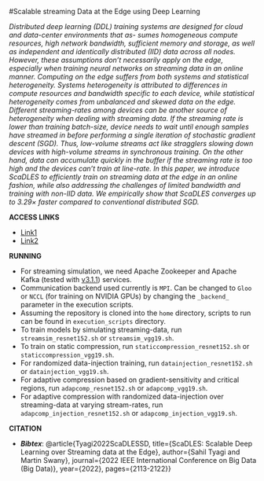 #Scalable streaming Data at the Edge using Deep Learning

_Distributed deep learning (DDL) training systems are designed for cloud and data-center environments that as- sumes homogeneous compute resources, high network bandwidth, sufficient memory and storage, as well as independent and identically distributed (IID) data across all nodes. 
However, these assumptions don’t necessarily apply on the edge, especially when training neural networks on streaming data in an online manner. 
Computing on the edge suffers from both systems and statistical heterogeneity. 
Systems heterogeneity is attributed to differences in compute resources and bandwidth specific to each device, while statistical heterogeneity comes from unbalanced and skewed data on the edge. 
Different streaming-rates among devices can be another source of heterogeneity when dealing with streaming data. 
If the streaming rate is lower than training batch-size, device needs to wait until enough samples have streamed in before performing a single iteration of stochastic gradient descent (SGD). 
Thus, low-volume streams act like stragglers slowing down devices with high-volume streams in synchronous training. 
On the other hand, data can accumulate quickly in the buffer if the streaming rate is too high and the devices can’t train at line-rate. 
In this paper, we introduce ScaDLES to efficiently train on streaming data at the edge in an online fashion, while also addressing the challenges of limited bandwidth and training with non-IID data. 
We empirically show that ScaDLES converges up to 3.29× faster compared to conventional distributed SGD._

**ACCESS LINKS**
- [Link1](https://ieeexplore.ieee.org/document/10020597)
- [Link2](https://sahiltyagi4.github.io/files/scadles.pdf)

**RUNNING**

- For streaming simulation, we need Apache Zookeeper and Apache Kafka (tested with [v3.1.1](https://archive.apache.org/dist/kafka/3.1.1/RELEASE_NOTES.html)) services.
- Communication backend used currently is ```MPI```. Can be changed to ```Gloo``` or ```NCCL``` (for training on NVIDIA GPUs) by changing the ```_backend_``` parameter in the execution scripts.
- Assuming the repository is cloned into the ```home``` directory, scripts to run can be found in ```execution_scripts``` directory.
- To train models by simulating streaming-data, run ```streamsim_resnet152.sh``` or ```streamsim_vgg19.sh```.
- To train on static compression, run ```staticcompression_resnet152.sh``` or ```staticcompression_vgg19.sh```.
- For randomized data-injection training, run ```datainjection_resnet152.sh``` or ```datainjection_vgg19.sh```.
- For adaptive compression based on gradient-sensitivity and critical regions, run ```adapcomp_resnet152.sh``` or ```adapcomp_vgg19.sh```.
- For adaptive compression with randomized data-injection over streaming-data at varying stream-rates, run ```adapcomp_injection_resnet152.sh``` or ```adapcomp_injection_vgg19.sh```.

**CITATION**
- **_Bibtex_**: @article{Tyagi2022ScaDLESSD,
                 title={ScaDLES: Scalable Deep Learning over Streaming data at the Edge},
                 author={Sahil Tyagi and Martin Swany},
                 journal={2022 IEEE International Conference on Big Data (Big Data)},
                 year={2022},
                 pages={2113-2122}}
